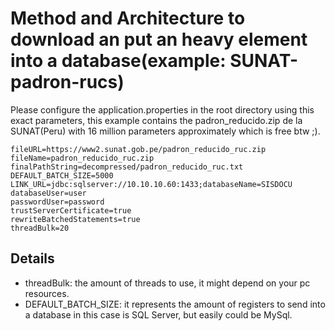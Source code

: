 # Method and Architecture to download an put an heavy element into a database(example: SUNAT-padron-rucs)

Please configure the application.properties in the root directory
using this exact parameters, this example contains the padron_reducido.zip
de la SUNAT(Peru) with 16 million parameters approximately which is free btw ;).

```application.properties
fileURL=https://www2.sunat.gob.pe/padron_reducido_ruc.zip
fileName=padron_reducido_ruc.zip
finalPathString=decompressed/padron_reducido_ruc.txt
DEFAULT_BATCH_SIZE=5000
LINK_URL=jdbc:sqlserver://10.10.10.60:1433;databaseName=SISDOCU
databaseUser=user
passwordUser=password
trustServerCertificate=true
rewriteBatchedStatements=true
threadBulk=20
```

## Details
- threadBulk: the amount of threads to use, it might depend on your pc resources. 
- DEFAULT_BATCH_SIZE: it represents the amount of registers to send into a 
database in this case is SQL Server, but easily could be MySql. 
